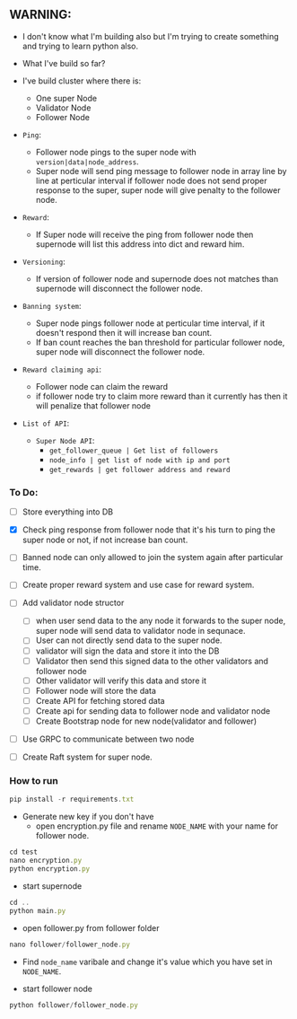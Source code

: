 ## WARNING:


- I don't know what I'm building also but I'm trying to create something and trying to learn python also.

- What I've build so far?

- I've build cluster where there is:
    - One super Node
    - Validator Node
    - Follower Node

- `Ping`:
    - Follower node pings to the super node with `version|data|node_address`.
    - Super node will send ping message to follower node in array line by line at perticular interval if follower node does not send proper response to the super, super node will give penalty to the follower node.

- `Reward`:
    - If Super node will receive the ping from follower node then supernode will list this address into dict and reward him.

- `Versioning`:
    - If version of follower node and supernode does not matches than supernode will disconnect the follower node.

- `Banning system`:
    - Super node pings follower node at perticular time interval, if it doesn't respond then it will increase ban count.
    - If ban count reaches the ban threshold for particular follower node, super node will disconnect the follower node.

- `Reward claiming api`:
    - Follower node can claim the reward
    - if follower node try to claim more reward than it currently has then it will penalize that follower node

- `List of API`:
    - `Super Node API`:
        - `get_follower_queue | Get list of followers` 
        - `node_info | get list of node with ip and port`
        - `get_rewards | get follower address and reward`


### To Do:
- [ ] Store everything into DB
- [X] Check ping response from follower node that it's his turn to ping the super node or not, if not increase ban count.
- [ ] Banned node can only allowed to join the system again after particular time.
- [ ] Create proper reward system and use case for reward system.
- [ ] Add validator node structor
    - [ ] when user send data to the any node it forwards to the super node, super node will send data to validator node in sequnace.
    - [ ] User can not directly send data to the super node.
    - [ ] validator will sign the data and store it into the DB
    - [ ] Validator then send this signed data to the other validators and follower node
    - [ ] Other validator will verify this data and store it
    - [ ] Follower node will store the data
    - [ ] Create API for fetching stored data
    - [ ] Create api for sending data to follower node and validator node
    - [ ] Create Bootstrap node for new node(validator and follower)
- [ ] Use GRPC to communicate between two node
- [ ] Create Raft system for super node.



### How to run
```javascript
pip install -r requirements.txt
```

- Generate new key if you don't have
    - open encryption.py file and rename `NODE_NAME` with your name for follower node.
```javascript
cd test
nano encryption.py
python encryption.py
```

- start supernode
```javascript
cd ..
python main.py
```

- open follower.py from follower folder
```javascript
nano follower/follower_node.py
```
- Find `node_name` varibale and change it's value which you have set in `NODE_NAME`.

- start follower node
```javascript
python follower/follower_node.py
```